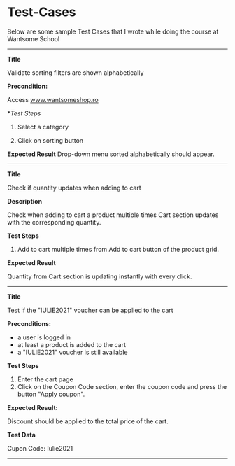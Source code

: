 # Test-Cases
Below are some sample Test Cases that I wrote while doing the course at Wantsome School


--------------------

**Title**

Validate sorting filters are shown alphabetically

**Precondition:** 

Access www.wantsomeshop.ro


**Test Steps*

1. Select a category

2. Click on sorting button

**Expected Result**
Drop-down menu sorted alphabetically should appear.


--------------------


**Title**

Check if quantity updates when adding to cart

**Description**

Check when adding to cart a product multiple times Cart section updates with the corresponding quantity.

**Test Steps**

1. Add to cart multiple times from Add to cart button of the product grid.

**Expected Result**

Quantity from Cart section is updating instantly with every click.

--------------------

**Title**

Test if the "IULIE2021" voucher can be applied to the cart

**Preconditions:**

- a user is logged in
- at least a product is added to the cart
- a "IULIE2021" voucher is still available

**Test Steps**

1. Enter the cart page
2. Click on the Coupon Code section, enter the coupon code and press the button "Apply coupon".

**Expected Result:**

Discount should be applied to the total price of the cart.

**Test Data**

Cupon Code: Iulie2021


--------------------





